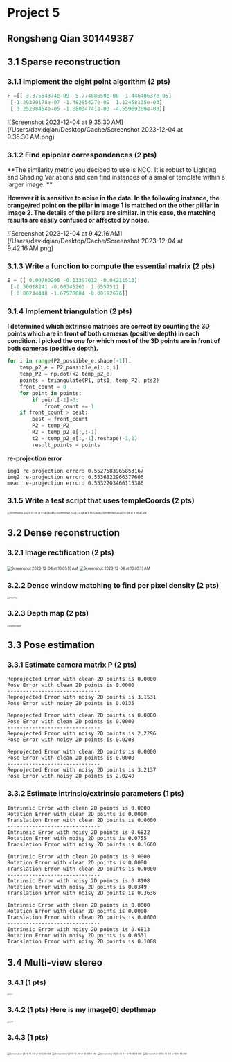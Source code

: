 # Project 5 

## Rongsheng Qian 301449387

## 3.1 Sparse reconstruction

### 3.1.1 Implement the eight point algorithm (2 pts)

```python
F =[[ 3.37554374e-09 -5.77488650e-08 -1.44640637e-05]
 [-1.29390178e-07 -1.48285427e-09  1.12458135e-03]
 [ 3.25298454e-05 -1.08034741e-03 -4.55969209e-03]]
```

![Screenshot 2023-12-04 at 9.35.30 AM](/Users/davidqian/Desktop/Cache/Screenshot 2023-12-04 at 9.35.30 AM.png)

### 3.1.2 Find epipolar correspondences (2 pts)

**The similarity metric you decided to use is NCC. It is robust to Lighting and Shading Variations and can find instances of a smaller template within a larger image. **

**However it is sensitive to noise in the data. In the following instance, the orange/red point on the pillar in image 1 is matched on the other pilllar in image 2. The details of the pillars are similar. In this case, the matching results are easily confused or affected by noise.**

![Screenshot 2023-12-04 at 9.42.16 AM](/Users/davidqian/Desktop/Cache/Screenshot 2023-12-04 at 9.42.16 AM.png)

### 3.1.3 Write a function to compute the essential matrix (2 pts)

```python
E = [[ 0.00780296 -0.13397612 -0.04211513]
 [-0.30018241 -0.00345263  1.6557511 ]
 [ 0.00244448 -1.67570084 -0.00192676]]
```



### 3.1.4 Implement triangulation (2 pts)

**I determined which extrinsic matrices are correct by counting the 3D points which are in front of both cameras (positive depth) in each condition. I picked the one for which most of the 3D points are in front of both cameras (positive depth).**

```python
for i in range(P2_possible_e.shape[-1]):
    temp_p2_e = P2_possible_e[:,:,i]
    temp_P2 = np.dot(k2,temp_p2_e)
    points = triangulate(P1, pts1, temp_P2, pts2)
    front_count = 0
    for point in points:
        if point[-1]>0:
            front_count += 1
    if front_count > best:
        best = front_count
        P2 = temp_P2
        R2 = temp_p2_e[:,:-1]
        t2 = temp_p2_e[:,-1].reshape(-1,1)
        result_points = points
```

**re-projection error** 

```shell
img1 re-projection error: 0.5527583965853167
img2 re-projection error: 0.5536822966377606
mean re-projection error: 0.5532203466115386
```

























### 3.1.5 Write a test script that uses templeCoords (2 pts)

<img src="/Users/davidqian/Desktop/Cache/Screenshot 2023-12-04 at 9.54.58 AM.png" alt="Screenshot 2023-12-04 at 9.54.58 AM" style="zoom: 40%;" /><img src="/Users/davidqian/Desktop/Cache/Screenshot 2023-12-04 at 9.55.12 AM.png" alt="Screenshot 2023-12-04 at 9.55.12 AM" style="zoom: 40%;" /><img src="/Users/davidqian/Desktop/Cache/Screenshot 2023-12-04 at 9.56.47 AM.png" alt="Screenshot 2023-12-04 at 9.56.47 AM" style="zoom: 40%;" />





















## 3.2 Dense reconstruction

### 3.2.1 Image rectification (2 pts)

<img src="/Users/davidqian/Desktop/Cache/Screenshot 2023-12-04 at 10.05.10 AM.png" alt="Screenshot 2023-12-04 at 10.05.10 AM" style="zoom:60%;" />

<img src="/Users/davidqian/Desktop/Cache/Screenshot 2023-12-04 at 10.05.13 AM.png" alt="Screenshot 2023-12-04 at 10.05.13 AM" style="zoom:60%;" />

### 3.2.2 Dense window matching to find per pixel density (2 pts)

<img src="/Users/davidqian/Desktop/CMPT 412/412_Project/project5/results/disparity.png" alt="disparity" style="zoom: 30%;" />

### 3.2.3 Depth map (2 pts)

<img src="/Users/davidqian/Desktop/CMPT 412/412_Project/project5/results/disparity.png" alt="depth" style="zoom: 30%;" /><img src="/Users/davidqian/Desktop/CMPT 412/412_Project/project5/results/depth.png" alt="depth" style="zoom: 30%;" />





## 3.3 Pose estimation

### 3.3.1 Estimate camera matrix P (2 pts)

```shell
Reprojected Error with clean 2D points is 0.0000
Pose Error with clean 2D points is 0.0000
------------------------------
Reprojected Error with noisy 2D points is 3.1531
Pose Error with noisy 2D points is 0.0135

Reprojected Error with clean 2D points is 0.0000
Pose Error with clean 2D points is 0.0000
------------------------------
Reprojected Error with noisy 2D points is 2.2296
Pose Error with noisy 2D points is 0.0208

Reprojected Error with clean 2D points is 0.0000
Pose Error with clean 2D points is 0.0000
------------------------------
Reprojected Error with noisy 2D points is 3.2137
Pose Error with noisy 2D points is 2.0240
```

### 3.3.2 Estimate intrinsic/extrinsic parameters (1 pts)

```shell
Intrinsic Error with clean 2D points is 0.0000
Rotation Error with clean 2D points is 0.0000
Translation Error with clean 2D points is 0.0000
------------------------------
Intrinsic Error with noisy 2D points is 0.6822
Rotation Error with noisy 2D points is 0.0755
Translation Error with noisy 2D points is 0.1660

Intrinsic Error with clean 2D points is 0.0000
Rotation Error with clean 2D points is 0.0000
Translation Error with clean 2D points is 0.0000
------------------------------
Intrinsic Error with noisy 2D points is 0.8108
Rotation Error with noisy 2D points is 0.0349
Translation Error with noisy 2D points is 0.3636

Intrinsic Error with clean 2D points is 0.0000
Rotation Error with clean 2D points is 0.0000
Translation Error with clean 2D points is 0.0000
------------------------------
Intrinsic Error with noisy 2D points is 0.6813
Rotation Error with noisy 2D points is 0.0531
Translation Error with noisy 2D points is 0.1008
```

## 3.4 Multi-view stereo

### 3.4.1 (1 pts)

<img src="/Users/davidqian/Desktop/CMPT 412/412_Project/project5/results/3_5_1.png" alt="3_5_1" style="zoom: 25%;" />

### 3.4.2 (1 pts) Here is my image[0] depthmap

<img src="/Users/davidqian/Desktop/CMPT 412/412_Project/project5/results/3_5(1).png" alt="3_5(1)" style="zoom: 25%;" />

### 3.4.3 (1 pts)

<img src="/Users/davidqian/Desktop/Cache/Screenshot 2023-12-04 at 10.12.50 AM.png" alt="Screenshot 2023-12-04 at 10.12.50 AM" style="zoom: 37%;" />

<img src="/Users/davidqian/Desktop/Cache/Screenshot 2023-12-04 at 10.13.04 AM.png" alt="Screenshot 2023-12-04 at 10.13.04 AM" style="zoom: 37%;" />

<img src="/Users/davidqian/Desktop/Cache/Screenshot 2023-12-04 at 10.14.08 AM.png" alt="Screenshot 2023-12-04 at 10.14.08 AM" style="zoom: 37%;" />

<img src="/Users/davidqian/Desktop/Cache/Screenshot 2023-12-04 at 10.14.36 AM.png" alt="Screenshot 2023-12-04 at 10.14.36 AM" style="zoom: 37%;" />